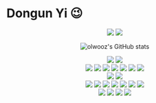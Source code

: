 # Dongun Yi 😉
<div align='center'>

<a href="mailto:ydu0919@gmail.com"><img src="https://img.shields.io/badge/Gmail-d14836?style=flat-square&logo=Gmail&logoColor=white&link=ydu0919@gmail.com"/></a>
<a href="https://velog.io/@olwooz"><img src="https://img.shields.io/badge/Velog-20C997?style=flat-square&logo=Velog&logoColor=white&link=https://velog.io/@olwooz"/></a>
  
</div>

<div align='center'>
  
![olwooz's GitHub stats](https://github-readme-stats.vercel.app/api?username=olwooz&show_icons=true&theme=react)
  
<p>
  <img src="https://img.shields.io/badge/TypeScript-3178C6?style=flat-square&logo=TypeScript&logoColor=white"/>
  <img src="https://img.shields.io/badge/JavaScript-FFC81E?style=flat-square&logo=JavaScript&logoColor=white"/>
  
  <br />
  
  <img src="https://img.shields.io/badge/React-0088CC?style=flat-square&logo=React&logoColor=white"/>
  <img src="https://img.shields.io/badge/Next.js-000000?style=flat-square&logo=Next.js&logoColor=white"/>
  <img src="https://img.shields.io/badge/Zustand-eb9534?style=flat-square"/>
  <img src="https://img.shields.io/badge/Redux Saga-999999?style=flat-square&logo=Redux-Saga&logoColor=white"/>
  <img src="https://img.shields.io/badge/Tanstack Query-FF4154?style=flat-square&logo=React Query&logoColor=white"/>
  <img src="https://img.shields.io/badge/Vue.js-4FC08D?style=flat-square&logo=Vue.js&logoColor=white"/>
  
  <img src="https://img.shields.io/badge/Framer Motion-0055FF?style=flat-square&logo=Framer&logoColor=white"/>
 
  <br />
  
  <img src="https://img.shields.io/badge/Storybook-ff4785?style=flat-square&logo=Storybook&logoColor=white"/>
  <img src="https://img.shields.io/badge/Jest-c21325?style=flat-square&logo=Jest&logoColor=white"/>
  
  <br />
  
  <img src="https://img.shields.io/badge/Tailwind%20CSS-06B6D4?style=flat-square&logo=Tailwind%20CSS&logoColor=white"/>
  <img src="https://img.shields.io/badge/shadcn%2Fui-000000?style=flat-square&logo=shadcn%2Fui&logoColor=white"/>
  <img src="https://img.shields.io/badge/UnoCSS-333333?style=flat-square&logo=UnoCSS&logoColor=white"/>
  <img src="https://img.shields.io/badge/Bootstrap-7952B3?style=flat-square&logo=Bootstrap&logoColor=white"/>
  <img src="https://img.shields.io/badge/MUI-007FFF?style=flat-square&logo=MUI&logoColor=white"/>
  <img src="https://img.shields.io/badge/Chakra UI-319795?style=flat-square&logo=Chakra UI&logoColor=white"/>
  <img src="https://img.shields.io/badge/SCSS-CC6699?style=flat-square&logo=Sass&logoColor=white"/>
  
  <br />

  <img src="https://img.shields.io/badge/NestJS-E0234E?style=flat-square&logo=NestJS&logoColor=white"/>
  <img src="https://img.shields.io/badge/Node.js-339933?style=flat-square&logo=Node.js&logoColor=white"/>
  <img src="https://img.shields.io/badge/Express-000000?style=flat-square&logo=Express&logoColor=white"/>
  <img src="https://img.shields.io/badge/Python-3776ab?style=flat-square&logo=Python&logoColor=white"/>
</p>
  
</div>
